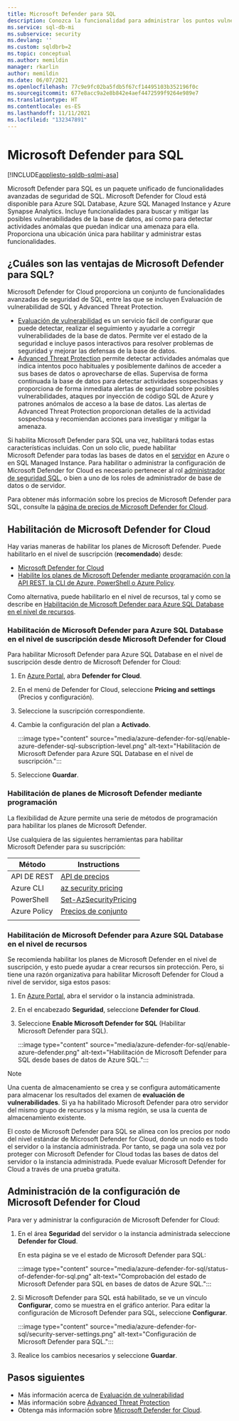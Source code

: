 ```yaml
---
title: Microsoft Defender para SQL
description: Conozca la funcionalidad para administrar los puntos vulnerables de la base de datos y detectar actividades anómalas que podrían indicar una amenaza para la base de datos en Azure SQL Database, Azure SQL Managed Instance o Azure Synapse.
ms.service: sql-db-mi
ms.subservice: security
ms.devlang: ''
ms.custom: sqldbrb=2
ms.topic: conceptual
ms.author: memildin
manager: rkarlin
author: memildin
ms.date: 06/07/2021
ms.openlocfilehash: 77c9e9fc02ba5fdb5f67cf14495103b352196f0c
ms.sourcegitcommit: 677e8acc9a2e8b842e4aef4472599f9264e989e7
ms.translationtype: HT
ms.contentlocale: es-ES
ms.lasthandoff: 11/11/2021
ms.locfileid: "132347891"
---
```

# <a name="microsoft-defender-for-sql"></a>Microsoft Defender para SQL

[!INCLUDE[appliesto-sqldb-sqlmi-asa](../includes/appliesto-sqldb-sqlmi-asa.md)]

Microsoft Defender para SQL es un paquete unificado de funcionalidades avanzadas de seguridad de SQL. Microsoft Defender for Cloud está disponible para Azure SQL Database, Azure SQL Managed Instance y Azure Synapse Analytics. Incluye funcionalidades para buscar y mitigar las posibles vulnerabilidades de la base de datos, así como para detectar actividades anómalas que puedan indicar una amenaza para ella. Proporciona una ubicación única para habilitar y administrar estas funcionalidades.

## <a name="what-are-the-benefits-of-microsoft-defender-for-sql"></a>¿Cuáles son las ventajas de Microsoft Defender para SQL?

Microsoft Defender for Cloud proporciona un conjunto de funcionalidades avanzadas de seguridad de SQL, entre las que se incluyen Evaluación de vulnerabilidad de SQL y Advanced Threat Protection.
- [Evaluación de vulnerabilidad](sql-vulnerability-assessment.md) es un servicio fácil de configurar que puede detectar, realizar el seguimiento y ayudarle a corregir vulnerabilidades de la base de datos. Permite ver el estado de la seguridad e incluye pasos interactivos para resolver problemas de seguridad y mejorar las defensas de la base de datos.
- [Advanced Threat Protection](threat-detection-overview.md) permite detectar actividades anómalas que indica intentos poco habituales y posiblemente dañinos de acceder a sus bases de datos o aprovecharse de ellas. Supervisa de forma continuada la base de datos para detectar actividades sospechosas y proporciona de forma inmediata alertas de seguridad sobre posibles vulnerabilidades, ataques por inyección de código SQL de Azure y patrones anómalos de acceso a la base de datos. Las alertas de Advanced Threat Protection proporcionan detalles de la actividad sospechosa y recomiendan acciones para investigar y mitigar la amenaza.

Si habilita Microsoft Defender para SQL una vez, habilitará todas estas características incluidas. Con un solo clic, puede habilitar Microsoft Defender para todas las bases de datos en el [servidor](logical-servers.md) en Azure o en SQL Managed Instance. Para habilitar o administrar la configuración de Microsoft Defender for Cloud es necesario pertenecer al rol [administrador de seguridad SQL](../../role-based-access-control/built-in-roles.md#sql-security-manager), o bien a uno de los roles de administrador de base de datos o de servidor.

Para obtener más información sobre los precios de Microsoft Defender para SQL, consulte la [página de precios de Microsoft Defender for Cloud](https://azure.microsoft.com/pricing/details/security-center/).

## <a name="enable-microsoft-defender-for-cloud"></a>Habilitación de Microsoft Defender for Cloud

Hay varias maneras de habilitar los planes de Microsoft Defender. Puede habilitarlo en el nivel de suscripción (**recomendado**) desde:

- [Microsoft Defender for Cloud](#enable-microsoft-defender-for-azure-sql-database-at-the-subscription-level-from-microsoft-defender-for-cloud)
- [Habilite los planes de Microsoft Defender mediante programación con la API REST, la CLI de Azure, PowerShell o Azure Policy](#enable-microsoft-defender-plans-programatically).

Como alternativa, puede habilitarlo en el nivel de recursos, tal y como se describe en [Habilitación de Microsoft Defender para Azure SQL Database en el nivel de recursos](#enable-microsoft-defender-for-azure-sql-database-at-the-resource-level).

### <a name="enable-microsoft-defender-for-azure-sql-database-at-the-subscription-level-from-microsoft-defender-for-cloud"></a>Habilitación de Microsoft Defender para Azure SQL Database en el nivel de suscripción desde Microsoft Defender for Cloud
Para habilitar Microsoft Defender para Azure SQL Database en el nivel de suscripción desde dentro de Microsoft Defender for Cloud:

1. En [Azure Portal](https://portal.azure.com), abra **Defender for Cloud**.
1. En el menú de Defender for Cloud, seleccione **Pricing and settings** (Precios y configuración).
1. Seleccione la suscripción correspondiente.
1. Cambie la configuración del plan a **Activado**.

    :::image type="content" source="media/azure-defender-for-sql/enable-azure-defender-sql-subscription-level.png" alt-text="Habilitación de Microsoft Defender para Azure SQL Database en el nivel de suscripción.":::

1. Seleccione **Guardar**.


### <a name="enable-microsoft-defender-plans-programatically"></a>Habilitación de planes de Microsoft Defender mediante programación 

La flexibilidad de Azure permite una serie de métodos de programación para habilitar los planes de Microsoft Defender. 

Use cualquiera de las siguientes herramientas para habilitar Microsoft Defender para su suscripción: 

| Método       | Instructions                                                                                                                                       |
|--------------|----------------------------------------------------------------------------------------------------------------------------------------------------|
| API DE REST     | [API de precios](/rest/api/securitycenter/pricings)                                                                                                  |
| Azure CLI    | [az security pricing](/cli/azure/security/pricing)                                                                                                 |
| PowerShell   | [Set-AzSecurityPricing](/powershell/module/az.security/set-azsecuritypricing)                                                                      |
| Azure Policy | [Precios de conjunto](https://github.com/Azure/Azure-Security-Center/blob/master/Pricing%20%26%20Settings/ARM%20Templates/Set-ASC-Bundle-Pricing.json) |
|              |                                                                                                                                                    |

### <a name="enable-microsoft-defender-for-azure-sql-database-at-the-resource-level"></a>Habilitación de Microsoft Defender para Azure SQL Database en el nivel de recursos

Se recomienda habilitar los planes de Microsoft Defender en el nivel de suscripción, y esto puede ayudar a crear recursos sin protección. Pero, si tiene una razón organizativa para habilitar Microsoft Defender for Cloud a nivel de servidor, siga estos pasos:

1. En [Azure Portal](https://portal.azure.com), abra el servidor o la instancia administrada.
1. En el encabezado **Seguridad**, seleccione **Defender for Cloud**.
1. Seleccione **Enable Microsoft Defender for SQL** (Habilitar Microsoft Defender para SQL).

    :::image type="content" source="media/azure-defender-for-sql/enable-azure-defender.png" alt-text="Habilitación de Microsoft Defender para SQL desde bases de datos de Azure SQL.":::

> [!NOTE]
> Una cuenta de almacenamiento se crea y se configura automáticamente para almacenar los resultados del examen de **evaluación de vulnerabilidades**. Si ya ha habilitado Microsoft Defender para otro servidor del mismo grupo de recursos y la misma región, se usa la cuenta de almacenamiento existente.
>
> El costo de Microsoft Defender para SQL se alinea con los precios por nodo del nivel estándar de Microsoft Defender for Cloud, donde un nodo es todo el servidor o la instancia administrada. Por tanto, se paga una sola vez por proteger con Microsoft Defender for Cloud todas las bases de datos del servidor o la instancia administrada. Puede evaluar Microsoft Defender for Cloud a través de una prueba gratuita.

## <a name="manage-microsoft-defender-for-cloud-settings"></a>Administración de la configuración de Microsoft Defender for Cloud

Para ver y administrar la configuración de Microsoft Defender for Cloud:

1. En el área **Seguridad** del servidor o la instancia administrada seleccione **Defender for Cloud**.

    En esta página se ve el estado de Microsoft Defender para SQL:

    :::image type="content" source="media/azure-defender-for-sql/status-of-defender-for-sql.png" alt-text="Comprobación del estado de Microsoft Defender para SQL en bases de datos de Azure SQL.":::

1. Si Microsoft Defender para SQL está habilitado, se ve un vínculo **Configurar**, como se muestra en el gráfico anterior. Para editar la configuración de Microsoft Defender para SQL, seleccione **Configurar**.

    :::image type="content" source="media/azure-defender-for-sql/security-server-settings.png" alt-text="Configuración de Microsoft Defender para SQL.":::

1. Realice los cambios necesarios y seleccione **Guardar**.


## <a name="next-steps"></a>Pasos siguientes

- Más información acerca de [Evaluación de vulnerabilidad](sql-vulnerability-assessment.md)
- Más información sobre [Advanced Threat Protection](threat-detection-configure.md)
- Obtenga más información sobre [Microsoft Defender for Cloud](../../security-center/security-center-introduction.md).
